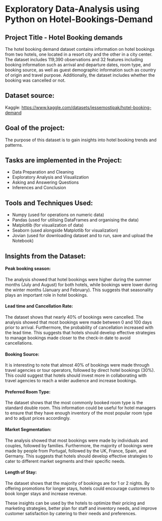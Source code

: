 # Exploratory Data-Analysis using Python on Hotel-Bookings-Demand

## Project Title - Hotel Booking demands
The hotel booking demand dataset contains information on hotel bookings from two hotels, one located in a resort city and the other in a city center. The dataset includes 119,390 observations and 32 features including booking information such as arrival and departure dates, room type, and booking source, as well as guest demographic information such as country of origin and travel purpose. Additionally, the dataset includes whether the booking was cancelled or not.

## Dataset source:
Kaggle: https://www.kaggle.com/datasets/jessemostipak/hotel-booking-demand

## Goal of the project:
The purpose of this dataset is to gain insights into hotel booking trends and patterns.


## Tasks are implemented in the Project:

- Data Preparation and Cleaning
- Exploratory Analysis and Visualization
- Asking and Answering Questions
- Inferences and Conclusion

## Tools and Techniques Used:
- Numpy (used for operations on numeric data)
- Pandas (used for utilising DataFrames and organising the data)
- Matplotlib (for visualization of data)
- Seaborn (used alongside Matplotlib for visualization)
- Jovian (used for downloading dataset and to run, save and upload the Notebook)

## Insights from the Dataset:

#### Peak booking season:
The analysis showed that hotel bookings were higher during the summer months (July and August) for both hotels, while bookings were lower during the winter months (January and February). This suggests that seasonality plays an important role in hotel bookings.

#### Lead time and Cancellation Rate:
The dataset shows that nearly 40% of bookings were cancelled. The analysis showed that most bookings were made between 0 and 100 days prior to arrival. Furthermore, the probability of cancellation increased with the lead time. This suggests that hotels should develop effective strategies to manage bookings made closer to the check-in date to avoid cancellations.

#### Booking Source:
It is interesting to note that almost 40% of bookings were made through travel agencies or tour operators, followed by direct hotel bookings (30%). This could suggest that hotels should invest more in collaborating with travel agencies to reach a wider audience and increase bookings.

#### Preferred Room Type:
The dataset shows that the most commonly booked room type is the standard double room. This information could be useful for hotel managers to ensure that they have enough inventory of the most popular room type and to adjust prices accordingly.

#### Market Segmentation:
The analysis showed that most bookings were made by individuals and couples, followed by families. Furthermore, the majority of bookings were made by people from Portugal, followed by the UK, France, Spain, and Germany. This suggests that hotels should develop effective strategies to cater to different market segments and their specific needs.

#### Length of Stay:
The dataset shows that the majority of bookings are for 1 or 2 nights. By offering promotions for longer stays, hotels could encourage customers to book longer stays and increase revenue.


These insights can be used by the hotels to optimize their pricing and marketing strategies, better plan for staff and inventory needs, and improve customer satisfaction by catering to their needs and preferences.
